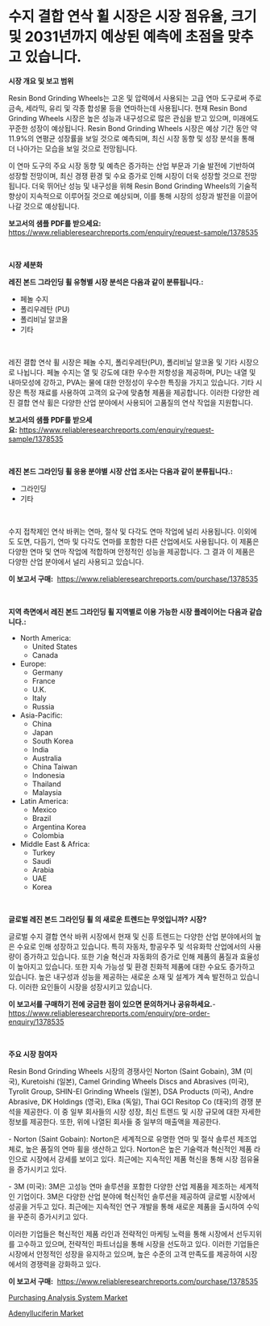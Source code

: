 <p><h1>수지 결합 연삭 휠 시장은 시장 점유율, 크기 및 2031년까지 예상된 예측에 초점을 맞추고 있습니다.</h1></p><p><strong>시장 개요 및 보고 범위</strong></p>
<p><p>Resin Bond Grinding Wheels는 고온 및 압력에서 사용되는 고급 연마 도구로써 주로 금속, 세라믹, 유리 및 각종 합성물 등을 연마하는데 사용됩니다. 현재 Resin Bond Grinding Wheels 시장은 높은 성능과 내구성으로 많은 관심을 받고 있으며, 미래에도 꾸준한 성장이 예상됩니다. Resin Bond Grinding Wheels 시장은 예상 기간 동안 약 11.9%의 연평균 성장률을 보일 것으로 예측되며, 최신 시장 동향 및 성장 분석을 통해 더 나아가는 모습을 보일 것으로 전망됩니다. </p><p>이 연마 도구의 주요 시장 동향 및 예측은 증가하는 산업 부문과 기술 발전에 기반하여 성장할 전망이며, 최신 경쟁 환경 및 수요 증가로 인해 시장이 더욱 성장할 것으로 전망됩니다. 더욱 뛰어난 성능 및 내구성을 위해 Resin Bond Grinding Wheels의 기술적 향상이 지속적으로 이루어질 것으로 예상되며, 이를 통해 시장의 성장과 발전을 이끌어 나갈 것으로 예상됩니다.</p></p>
<p><strong>보고서의 샘플 PDF를 받으세요:</strong> <a href="https://www.reliableresearchreports.com/enquiry/request-sample/1378535">https://www.reliableresearchreports.com/enquiry/request-sample/1378535</a></p>
<p>&nbsp;</p>
<p><strong>시장 세분화</strong></p>
<p><strong>레진 본드 그라인딩 휠 유형별 시장 분석은 다음과 같이 분류됩니다.:</strong></p>
<p><ul><li>페놀 수지</li><li>폴리우레탄 (PU)</li><li>폴리비닐 알코올</li><li>기타</li></ul></p>
<p>&nbsp;</p>
<p><p>레진 결합 연삭 휠 시장은 페놀 수지, 폴리우레탄(PU), 폴리비닐 알코올 및 기타 시장으로 나뉩니다. 페놀 수지는 열 및 강도에 대한 우수한 저항성을 제공하며, PU는 내열 및 내마모성에 강하고, PVA는 물에 대한 안정성이 우수한 특징을 가지고 있습니다. 기타 시장은 특정 재료를 사용하여 고객의 요구에 맞춤형 제품을 제공합니다. 이러한 다양한 레진 결합 연삭 휠은 다양한 산업 분야에서 사용되어 고품질의 연삭 작업을 지원합니다.</p></p>
<p><strong>보고서의 샘플 PDF를 받으세요:</strong>&nbsp;<a href="https://www.reliableresearchreports.com/enquiry/request-sample/1378535">https://www.reliableresearchreports.com/enquiry/request-sample/1378535</a></p>
<p>&nbsp;</p>
<p><strong> 레진 본드 그라인딩 휠 응용 분야별 시장 산업 조사는 다음과 같이 분류됩니다.:</strong></p>
<p><ul><li>그라인딩</li><li>기타</li></ul></p>
<p>&nbsp;</p>
<p><p>수지 접착제인 연삭 바퀴는 연마, 절삭 및 다각도 연마 작업에 널리 사용됩니다. 이외에도 도면, 다듬기, 연마 및 다각도 연마를 포함한 다른 산업에서도 사용됩니다. 이 제품은 다양한 연마 및 연마 작업에 적합하며 안정적인 성능을 제공합니다. 그 결과 이 제품은 다양한 산업 분야에서 널리 사용되고 있습니다.</p></p>
<p><strong>이 보고서 구매:</strong>&nbsp; <a href="https://www.reliableresearchreports.com/purchase/1378535">https://www.reliableresearchreports.com/purchase/1378535</a></p>
<p>&nbsp;</p>
<p><strong>지역 측면에서 레진 본드 그라인딩 휠 지역별로 이용 가능한 시장 플레이어는 다음과 같습니다.:</strong></p>
<p><ul>
    <li>
        North America:
        <ul>
            <li>United States</li>
            <li>Canada</li>
        </ul>
    </li>
    <li>
        Europe:
        <ul>
            <li>Germany</li>
            <li>France</li>
            <li>U.K.</li>
            <li>Italy</li>
            <li>Russia</li>
        </ul>
    </li>
    <li>
        Asia-Pacific:
        <ul>
            <li>China</li>
            <li>Japan</li>
            <li>South Korea</li>
            <li>India</li>
            <li>Australia</li>
            <li>China Taiwan</li>
            <li>Indonesia</li>
            <li>Thailand</li>
            <li>Malaysia</li>
        </ul>
    </li>
    <li>
        Latin America:
        <ul>
            <li>Mexico</li>
            <li>Brazil</li>
            <li>Argentina Korea</li>
            <li>Colombia</li>
        </ul>
    </li>
    <li>
        Middle East & Africa:
        <ul>
            <li>Turkey</li>
            <li>Saudi</li>
            <li>Arabia</li>
            <li>UAE</li>
            <li>Korea</li>
        </ul>
    </li>
    </ul></p>
<p>&nbsp;</p>
<p><strong>글로벌 레진 본드 그라인딩 휠 의 새로운 트렌드는 무엇입니까? 시장?</strong></p>
<p><p>글로벌 수지 결합 연삭 바퀴 시장에서 현재 및 신흥 트렌드는 다양한 산업 분야에서의 높은 수요로 인해 성장하고 있습니다. 특히 자동차, 항공우주 및 석유화학 산업에서의 사용량이 증가하고 있습니다. 또한 기술 혁신과 자동화의 증가로 인해 제품의 품질과 효율성이 높아지고 있습니다. 또한 지속 가능성 및 환경 친화적 제품에 대한 수요도 증가하고 있습니다. 높은 내구성과 성능을 제공하는 새로운 소재 및 설계가 계속 발전하고 있습니다. 이러한 요인들이 시장을 성장시키고 있습니다.</p></p>
<p><strong>이 보고서를 구매하기 전에 궁금한 점이 있으면 문의하거나 공유하세요.</strong>- <a href="https://www.reliableresearchreports.com/enquiry/pre-order-enquiry/1378535">https://www.reliableresearchreports.com/enquiry/pre-order-enquiry/1378535</a></p>
<p>&nbsp;</p>
<p><strong>주요 시장 참여자</strong></p>
<p><p>Resin Bond Grinding Wheels 시장의 경쟁사인 Norton (Saint Gobain), 3M (미국), Kuretoishi (일본), Camel Grinding Wheels Discs and Abrasives (미국), Tyrolit Group, SHIN-EI Grinding Wheels (일본), DSA Products (미국), Andre Abrasive, DK Holdings (영국), Elka (독일), Thai GCI Resitop Co (태국)의 경쟁 분석을 제공한다. 이 중 일부 회사들의 시장 성장, 최신 트렌드 및 시장 규모에 대한 자세한 정보를 제공한다. 또한, 위에 나열된 회사들 중 일부의 매출액을 제공한다. </p><p>- Norton (Saint Gobain): Norton은 세계적으로 유명한 연마 및 절삭 솔루션 제조업체로, 높은 품질의 연마 휠을 생산하고 있다. Norton은 높은 기술력과 혁신적인 제품 라인으로 시장에서 강세를 보이고 있다. 최근에는 지속적인 제품 혁신을 통해 시장 점유율을 증가시키고 있다.</p><p>- 3M (미국): 3M은 고성능 연마 솔루션을 포함한 다양한 산업 제품을 제조하는 세계적인 기업이다. 3M은 다양한 산업 분야에 혁신적인 솔루션을 제공하여 글로벌 시장에서 성공을 거두고 있다. 최근에는 지속적인 연구 개발을 통해 새로운 제품을 출시하여 수익을 꾸준히 증가시키고 있다.</p><p>이러한 기업들은 혁신적인 제품 라인과 전략적인 마케팅 노력을 통해 시장에서 선두지위를 고수하고 있으며, 전략적인 파트너십을 통해 시장을 선도하고 있다. 이러한 기업들은 시장에서 안정적인 성장을 유지하고 있으며, 높은 수준의 고객 만족도를 제공하여 시장에서의 경쟁력을 강화하고 있다.</p></p>
<p><strong>이 보고서 구매:</strong>&nbsp;&nbsp;<a href="https://www.reliableresearchreports.com/purchase/1378535">https://www.reliableresearchreports.com/purchase/1378535</a></p>
<p><p><a href="https://butternut-bug-553.notion.site/Purchasing-Analysis-System-Market-Size-Growth-and-Forecast-from-2024-2031-51908985e8c94118aa76ac52be63140f">Purchasing Analysis System Market</a></p><p><a href="https://github.com/Glendatilghmankmgz0rbhwpy/Market-Research-Report-List-1/blob/main/adenylluciferin-market.md">Adenylluciferin Market</a></p></p>
